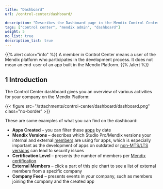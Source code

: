 ```yaml
---
title: "Dashboard"
url: /control-center/dashboard/

description: "Describes the Dashboard page in the Mendix Control Center."
tags: ["control center", "mendix admin", "dashboard"]
weight: 5
no_list: true 
description_list: true
---
```


{{% alert color="info" %}}
A member in Control Center means a user of the Mendix platform who participates in the development process. It does not mean an end-user of an app built in the Mendix Platform.
{{% /alert %}}

## 1 Introduction

The Control Center dashboard gives you an overview of various activities for your company on the Mendix Platform:

{{< figure src="/attachments/control-center/dashboard/dashboard.png" class="no-border" >}}

These are some examples of what you can find on the dashboard:

* **Apps Created** – you can filter these [apps](/control-center/apps/) by date
* **Mendix Versions** – describes which Studio Pro/Mendix versions your internal and external [members](/control-center/members/) are using for apps, which is especially important as the development of apps on outdated or [non-MTS/LTS versions](/releasenotes/studio-pro/lts-mts/) can lead to security issues
* **Certification Level** – presents the number of members per [Mendix certification](https://academy.mendix.com/link/certification)
* **External Members** – click a part of this pie chart to see a list of external members from a specific company
* **Company Feed** – presents events in your company, such as members joining the company and the created app
